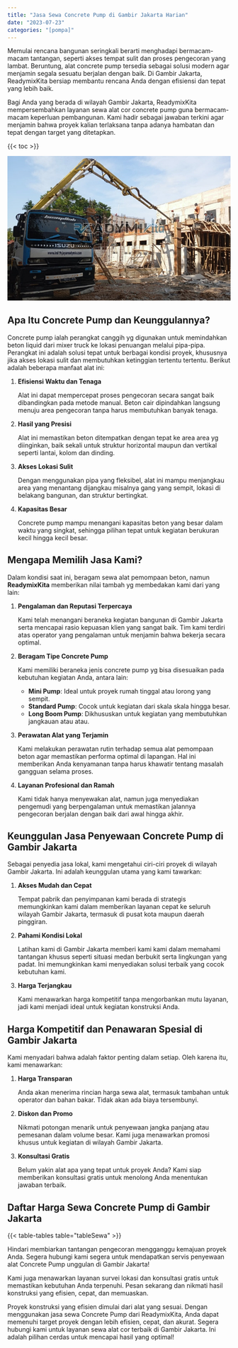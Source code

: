```yaml
---
title: "Jasa Sewa Concrete Pump di Gambir Jakarta Harian"
date: "2023-07-23"
categories: "[pompa]"
---
```


Memulai rencana bangunan seringkali berarti menghadapi bermacam-macam tantangan, seperti akses tempat sulit dan proses pengecoran yang lambat. Beruntung, alat concrete pump tersedia sebagai solusi modern agar menjamin segala sesuatu berjalan dengan baik. Di Gambir Jakarta, ReadymixKita bersiap membantu rencana Anda dengan efisiensi dan tepat yang lebih baik.

Bagi Anda yang berada di wilayah Gambir Jakarta, ReadymixKita mempersembahkan layanan sewa alat cor concrete pump guna bermacam-macam keperluan pembangunan. Kami hadir sebagai jawaban terkini agar menjamin bahwa proyek kalian terlaksana tanpa adanya hambatan dan tepat dengan target yang ditetapkan.

{{< toc >}}

![Jasa Sewa Concrete Pump di Gambir Jakarta Harian](/images/pompa/sewa-pompa-26.jpg)

## Apa Itu Concrete Pump dan Keunggulannya?

Concrete pump ialah perangkat canggih yg digunakan untuk memindahkan beton liquid dari mixer truck ke lokasi penuangan melalui pipa-pipa. Perangkat ini adalah solusi tepat untuk berbagai kondisi proyek, khususnya jika akses lokasi sulit dan membutuhkan ketinggian tertentu tertentu. Berikut adalah beberapa manfaat alat ini:

1. **Efisiensi Waktu dan Tenaga**

   Alat ini dapat mempercepat proses pengecoran secara sangat baik dibandingkan pada metode manual. Beton cair dipindahkan langsung menuju area pengecoran tanpa harus membutuhkan banyak tenaga.

2. **Hasil yang Presisi**

   Alat ini memastikan beton ditempatkan dengan tepat ke area area yg diinginkan, baik sekali untuk struktur horizontal maupun dan vertikal seperti lantai, kolom dan dinding.

3. **Akses Lokasi Sulit**

   Dengan menggunakan pipa yang fleksibel, alat ini mampu menjangkau area yang menantang dijangkau misalnya gang yang sempit, lokasi di belakang bangunan, dan struktur bertingkat.

4. **Kapasitas Besar**

   Concrete pump mampu menangani kapasitas beton yang besar dalam waktu yang singkat, sehingga pilihan tepat untuk kegiatan berukuran kecil hingga kecil besar.

## Mengapa Memilih Jasa Kami?

Dalam kondisi saat ini, beragam sewa alat pemompaan beton, namun **ReadymixKita** memberikan nilai tambah yg membedakan kami dari yang lain:

1. **Pengalaman dan Reputasi Terpercaya**

   Kami telah menangani beraneka kegiatan bangunan di Gambir Jakarta serta mencapai rasio kepuasan klien yang sangat baik. Tim kami terdiri atas operator yang pengalaman untuk menjamin bahwa bekerja secara optimal.

2. **Beragam Tipe Concrete Pump**

   Kami memiliki beraneka jenis concrete pump yg bisa disesuaikan pada kebutuhan kegiatan Anda, antara lain:
   - **Mini Pump**: Ideal untuk proyek rumah tinggal atau lorong yang sempit.
   - **Standard Pump**: Cocok untuk kegiatan dari skala skala hingga besar.
   - **Long Boom Pump**: Dikhususkan untuk kegiatan yang membutuhkan jangkauan atau atau.

3. **Perawatan Alat yang Terjamin**

   Kami melakukan perawatan rutin terhadap semua alat pemompaan beton agar memastikan performa optimal di lapangan. Hal ini memberikan Anda kenyamanan tanpa harus khawatir tentang masalah gangguan selama proses.

4. **Layanan Profesional dan Ramah**

   Kami tidak hanya menyewakan alat, namun juga menyediakan pengemudi yang berpengalaman untuk memastikan jalannya pengecoran berjalan dengan baik dari awal hingga akhir.

## Keunggulan Jasa Penyewaan Concrete Pump di Gambir Jakarta

Sebagai penyedia jasa lokal, kami mengetahui ciri-ciri proyek di wilayah Gambir Jakarta. Ini adalah keunggulan utama yang kami tawarkan:

1. **Akses Mudah dan Cepat**

   Tempat pabrik dan penyimpanan kami berada di strategis memungkinkan kami dalam memberikan layanan cepat ke seluruh wilayah Gambir Jakarta, termasuk di pusat kota maupun daerah pinggiran.

2. **Pahami Kondisi Lokal**

   Latihan kami di Gambir Jakarta memberi kami kami dalam memahami tantangan khusus seperti situasi medan berbukit serta lingkungan yang padat. Ini memungkinkan kami menyediakan solusi terbaik yang cocok kebutuhan kami.

3. **Harga Terjangkau**

   Kami menawarkan harga kompetitif tanpa mengorbankan mutu layanan, jadi kami menjadi ideal untuk kegiatan konstruksi Anda.

## Harga Kompetitif dan Penawaran Spesial di Gambir Jakarta

Kami menyadari bahwa adalah faktor penting dalam setiap. Oleh karena itu, kami menawarkan:

1. **Harga Transparan**

   Anda akan menerima rincian harga sewa alat, termasuk tambahan untuk operator dan bahan bakar. Tidak akan ada biaya tersembunyi.

2. **Diskon dan Promo**

   Nikmati potongan menarik untuk penyewaan jangka panjang atau pemesanan dalam volume besar. Kami juga menawarkan promosi khusus untuk kegiatan di wilayah Gambir Jakarta.

3. **Konsultasi Gratis**

   Belum yakin alat apa yang tepat untuk proyek Anda? Kami siap memberikan konsultasi gratis untuk menolong Anda menentukan jawaban terbaik.

## Daftar Harga Sewa Concrete Pump di Gambir Jakarta

{{< table-tables table="tableSewa" >}}

Hindari membiarkan tantangan pengecoran mengganggu kemajuan proyek Anda. Segera hubungi kami segera untuk mendapatkan servis penyewaan alat Concrete Pump unggulan di Gambir Jakarta!

Kami juga menawarkan layanan survei lokasi dan konsultasi gratis untuk memastikan kebutuhan Anda terpenuhi. Pesan sekarang dan nikmati hasil konstruksi yang efisien, cepat, dan memuaskan.

Proyek konstruksi yang efisien dimulai dari alat yang sesuai. Dengan menggunakan jasa sewa Concrete Pump dari ReadymixKita, Anda dapat memenuhi target proyek dengan lebih efisien, cepat, dan akurat. Segera hubungi kami untuk layanan sewa alat cor terbaik di Gambir Jakarta. Ini adalah pilihan cerdas untuk mencapai hasil yang optimal!